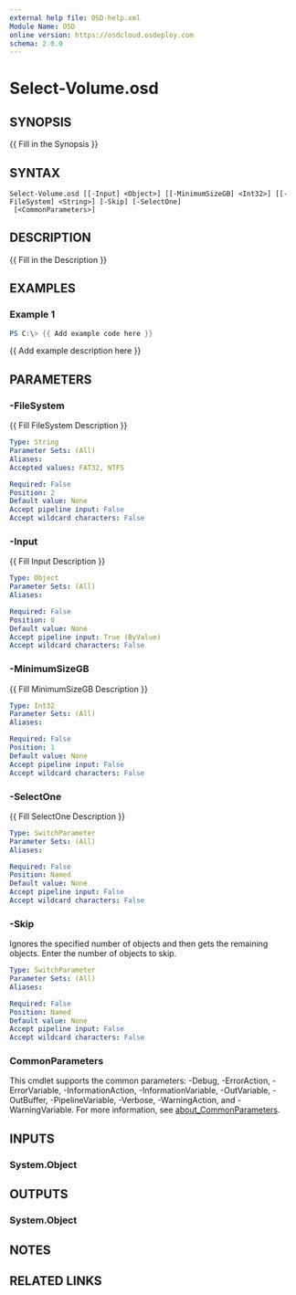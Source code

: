 ```yaml
---
external help file: OSD-help.xml
Module Name: OSD
online version: https://osdcloud.osdeploy.com
schema: 2.0.0
---
```


# Select-Volume.osd

## SYNOPSIS
{{ Fill in the Synopsis }}

## SYNTAX

```
Select-Volume.osd [[-Input] <Object>] [[-MinimumSizeGB] <Int32>] [[-FileSystem] <String>] [-Skip] [-SelectOne]
 [<CommonParameters>]
```

## DESCRIPTION
{{ Fill in the Description }}

## EXAMPLES

### Example 1
```powershell
PS C:\> {{ Add example code here }}
```

{{ Add example description here }}

## PARAMETERS

### -FileSystem
{{ Fill FileSystem Description }}

```yaml
Type: String
Parameter Sets: (All)
Aliases:
Accepted values: FAT32, NTFS

Required: False
Position: 2
Default value: None
Accept pipeline input: False
Accept wildcard characters: False
```

### -Input
{{ Fill Input Description }}

```yaml
Type: Object
Parameter Sets: (All)
Aliases:

Required: False
Position: 0
Default value: None
Accept pipeline input: True (ByValue)
Accept wildcard characters: False
```

### -MinimumSizeGB
{{ Fill MinimumSizeGB Description }}

```yaml
Type: Int32
Parameter Sets: (All)
Aliases:

Required: False
Position: 1
Default value: None
Accept pipeline input: False
Accept wildcard characters: False
```

### -SelectOne
{{ Fill SelectOne Description }}

```yaml
Type: SwitchParameter
Parameter Sets: (All)
Aliases:

Required: False
Position: Named
Default value: None
Accept pipeline input: False
Accept wildcard characters: False
```

### -Skip
Ignores the specified number of objects and then gets the remaining objects.
Enter the number of objects to skip.

```yaml
Type: SwitchParameter
Parameter Sets: (All)
Aliases:

Required: False
Position: Named
Default value: None
Accept pipeline input: False
Accept wildcard characters: False
```

### CommonParameters
This cmdlet supports the common parameters: -Debug, -ErrorAction, -ErrorVariable, -InformationAction, -InformationVariable, -OutVariable, -OutBuffer, -PipelineVariable, -Verbose, -WarningAction, and -WarningVariable. For more information, see [about_CommonParameters](http://go.microsoft.com/fwlink/?LinkID=113216).

## INPUTS

### System.Object

## OUTPUTS

### System.Object
## NOTES

## RELATED LINKS
